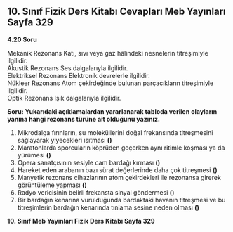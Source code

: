 ## 10. Sınıf Fizik Ders Kitabı Cevapları Meb Yayınları Sayfa 329

**4.20 Soru**

Mekanik Rezonans Katı, sıvı veya gaz hâlindeki nesnelerin titreşimiyle ilgilidir.  
 Akustik Rezonans Ses dalgalarıyla ilgilidir.  
 Elektriksel Rezonans Elektronik devrelerle ilgilidir.  
 Nükleer Rezonans Atom çekirdeğinde bulunan parçacıkların titreşimiyle ilgilidir.  
 Optik Rezonans Işık dalgalarıyla ilgilidir.

**Soru: Yukarıdaki açıklamalardan yararlanarak tabloda verilen olayların yanına hangi rezonans türüne ait olduğunu yazınız.**

1. Mikrodalga fırınların, su moleküllerini doğal frekansında titreşmesini sağlayarak yiyecekleri ısıtması **()**  
 2. Maratonlarda sporcuların köprüden geçerken aynı ritimle koşması ya da yürümesi **()**  
 3. Opera sanatçısının sesiyle cam bardağı kırması **()**  
 4. Hareket eden arabanın bazı sürat değerlerinde daha çok titreşmesi **()**  
 5. Manyetik rezonans cihazlarının atom çekirdekleri ile rezonansa girerek görüntüleme yapması **()**  
 6. Radyo vericisinin belirli frekansta sinyal göndermesi **()**  
 7. Bir bardağın kenarına vurulduğunda bardaktaki havanın titreşmesi ve bu titreşimlerin bardağın kenarında tınlama sesine neden olması **()**

**10. Sınıf Meb Yayınları Fizik Ders Kitabı Sayfa 329**
